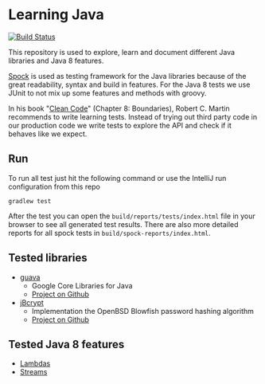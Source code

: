 # Learning Java

[![Build Status](https://travis-ci.org/feedm3/learning-java.svg)](https://travis-ci.org/feedm3/learning-java)

This repository is used to explore, learn and document different Java libraries and Java 8 features.

[Spock](https://github.com/spockframework/spock) is used as testing framework for the
 Java libraries because of the great readability, syntax and build in features. For the
 Java 8 tests we use JUnit to not mix up some features and methods with groovy.

In his book "[Clean Code](http://www.amazon.de/dp/0132350882)" (Chapter 8: Boundaries), Robert C. Martin recommends 
to write learning tests. Instead of trying out third party code in our production code we write tests to explore 
the API and check if it behaves like we expect.

## Run

To run all test just hit the following command or use the IntelliJ run configuration from this repo

```
gradlew test
```

After the test you can open the `build/reports/tests/index.html` file in your browser to see all generated test results.
There are also more detailed reports for all spock tests in `build/spock-reports/index.html`.

## Tested libraries

* [guava](src/test/groovy/guava)
    - Google Core Libraries for Java
    - [Project on Github](https://github.com/google/guava)
* [jBcrypt](src/test/groovy/bcrypt)
    - Implementation the OpenBSD Blowfish password hashing algorithm
    - [Project on Github](https://github.com/svenkubiak/jBCrypt)


## Tested Java 8 features

* [Lambdas](src/test/java/LambdasTest)
* [Streams](src/test/java/StreamsTest)

